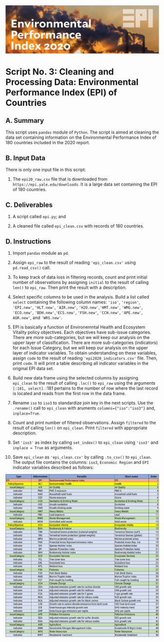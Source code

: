 ![EPI](https://github.com/jsacoba/pai789_finalproject/blob/main/aes-folder/EPI.PNG)

# Script No. 3: Cleaning and Processing Data: Environmental Performance Index (EPI) of Countries

## A. Summary

This script uses `pandas` module of `Python`. The script is aimed at cleaning the data set containing information on the Environmental Performance Index of 180 countries included in the 2020 report.

## B. Input Data

There is only one input file in this script:

1. The `epi20_raw.csv` file that is downloaded from `https://epi.yale.edu/downloads`. It is a large data set containing the EPI of 180 countries.

## C. Deliverables

1. A script called `epi.py`; and

2. A cleaned file called `epi_clean.csv` with records of 180 countries.

## D. Instructions

1. Import `pandas` module as `pd`.

2. Assign `epi_raw` to the result of reading `'epi_clean.csv'` using  `pd.read_csv()` call.

3. To keep track of data loss in filtering records, count and print initial number of observations by assigning `initial` to the result of calling `len()` to `epi_raw`. Then print the result with a description.

4. Select specific columns to be used in the analysis. Build a list called  `select` containing  the following column names: `'iso'`, `'region'`, `'EPI.new'`, `'HLT.new'`, `'AIR.new'`, `'H2O.new'`,`'HMT.new'`, `'WMG.new'`, `'ECO.new'`, `'BDH.new'`,`'ECS.new'`, `'FSH.new'`, `'CCH.new'`, `'APE.new'`, `AGR.new'`, and `'WRS.new'`.

5. EPI is basically a function of Environemntal Health and Ecosystem Vitality policy objectives. Each objectives have sub-issue categories. There are more sub-categories, but we will keep our analysis on the upper layer of classification. There are more sub-categories (indicators) for each Issue Category, but we will keep our analysis on the upper layer of indicator variables. To obtain understanding on these variables, assign `code` to the result of reading `'epi2020_indicators.csv'` file. Then, print `code`. It will print a table describing all indicator variables in the original EPI data set.

6. Build new data frame using the selected columns by assigning `epi_clean` to the result of calling `.loc()` to `epi_raw` using the arguments `[:181, select]`. :181 pertains to the number of row where the last record is located and reads from the first row in the data frame.

7. Rename `iso` to `iso3` to standardize join key in the next scripts. Use the `.rename()` call to `epi_clean` with aruments `columns={"iso":"iso3"}` and, `inplace=True`.

8. Count and print number of filtered observations. Assign `filtered` to the result of calling `len()` on `epi_clean`. Print `filtered` with appropriate description.

9. Set `'iso3'` as index by calling `set_index()` to `epi_clean` using `'iso3'` and `inplace = True` as arguments.

10. Save `epi_clean` as `'epi_clean.csv'` by calling `.to_csv()` to `epi_clean`. The output file contains the columns: `iso3`, `Economic Region` and `EPI` indicator variables described as follows:

![EPI indicators](https://github.com/jsacoba/pai789_finalproject/blob/main/script3_epi_data/epi_indicators.png)